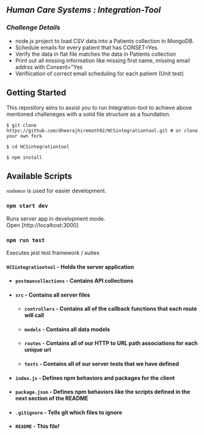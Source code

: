 ## _**Human Care Systems : Integration-Tool**_

### _**Challenge Details**_ 

- node.js project to load CSV data into a Patients collection in MongoDB.
- Schedule emails for every patient that has CONSET=Yes.
- Verify the data in flat file matches the data in Patients collection
- Print out all missing information like missing first name, missing email addrss with Consent="Yes
- Verifiication of correct email scheduling for each patient (Unit test)

## Getting Started

This repository aims to assist you to run Integration-tool to achieve above mentioned challeneges with a solid file structure as a foundation.

`$ git clone https://github.com/dheerajhiremath92/HCSintegrationtool.git # or clone your own fork`

`$ cd HCSintegrationtool`

`$ npm install`

## Available Scripts

`nodemon` is used for easier development.

### `npm start dev`

Runs server app in development mode.<br>
Open [http://localhost:3000]

### `npm run test`

Executes jest test framework / suites

#### `HCSintegrationtool` - Holds the server application

- #### `postmancollections` - Contains API collections
- #### `src` - Contains all server files
    - #### `controllers` - Contains all of the callback functions that each route will call
    - #### `models` - Contains all data models
    - #### `routes` - Contains all of our HTTP to URL path associations for each unique url
    - #### `tests` - Contains all of our server tests that we have defined
- #### `index.js` - Defines npm behaviors and packages for the client
- #### `package.json` - Defines npm behaviors like the scripts defined in the next section of the README
- #### `.gitignore` - Tells git which files to ignore
- #### `README` - This file!


